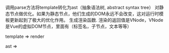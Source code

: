 调用parse方法将template转化为ast（抽象语法树, abstract syntax tree）
对静态节点做优化。如果为静态节点，他们生成的DOM永远不会改变，这对运行时模板更新起到了极大的优化作用。
生成渲染函数. 渲染的返回值是VNode，VNode是Vue的虚拟DOM节点，里面有（标签名，子节点，文本等等）

template => render

ast => 